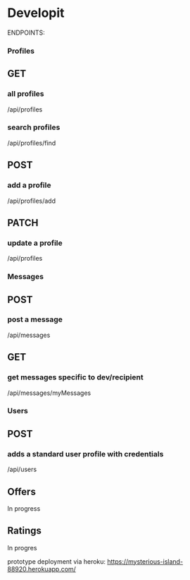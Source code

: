 # Developit

ENDPOINTS:

### Profiles

## GET

### all profiles
/api/profiles

### search profiles
/api/profiles/find

## POST

### add a profile
/api/profiles/add

## PATCH
### update a profile
/api/profiles

### Messages

## POST
### post a message
/api/messages

## GET
### get messages specific to dev/recipient
/api/messages/myMessages



### Users
## POST
### adds a standard user profile with credentials
/api/users


## Offers

In progress

## Ratings

In progres

prototype deployment via heroku:
https://mysterious-island-88920.herokuapp.com/
